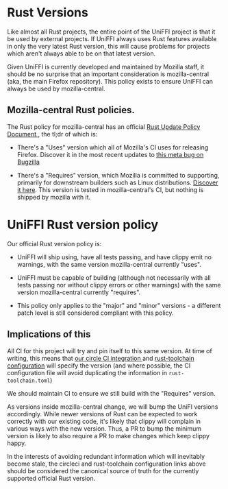 # Rust Versions

Like almost all Rust projects, the entire point of the UniFFI project is that
it be used by external projects. If UniFFI always uses Rust features available
in only the very latest Rust version, this will cause problems for projects
which aren't always able to be on that latest version.

Given UniFFI is currently developed and maintained by Mozilla staff, it should
be no surprise that an important consideration is mozilla-central (aka, the
main Firefox repository). This policy exists to ensure UniFFI can always be
used by mozilla-central.

## Mozilla-central Rust policies.

The Rust policy for mozilla-central has an official
[Rust Update Policy Document
](https://firefox-source-docs.mozilla.org/writing-rust-code/update-policy.html),
the tl;dr of which is:

* There's a "Uses" version which all of Mozilla's CI uses for releasing Firefox.
  Discover it in the most recent updates to [this meta bug on Bugzilla](https://bugzilla.mozilla.org/show_bug.cgi?id=1504858)

* There's a "Requires" version, which Mozilla is committed to supporting,
  primarily for downstream builders such as Linux distributions.
  [Discover it here](https://searchfox.org/mozilla-central/search?q=MINIMUM_RUST_VERSION&path=python/mozboot/mozboot/util.py). This version is tested in mozilla-central's CI,
  but nothing is shipped by mozilla with it.

# UniFFI Rust version policy

Our official Rust version policy is:

* UniFFI will ship using, have all tests passing, and have clippy emit no
  warnings, with the same version mozilla-central currently "uses".

* UniFFI must be capable of building (although not necessarily with all tests
  passing nor without clippy errors or other warnings) with the same version
  mozilla-central currently "requires".

* This policy only applies to the "major" and "minor" versions - a different
  patch level is still considered compliant with this policy.

## Implications of this

All CI for this project will try and pin itself to this same version. At
time of writing, this means that [our circle CI integration
](https://github.com/mozilla/uniffi-rs/blob/main/.circleci/config.yml) and
[rust-toolchain configuration](https://github.com/mozilla/uniffi-rs/blob/main/rust-toolchain.toml)
will specify the version (and where possible, the CI configuration file will
avoid duplicating the information in `rust-toolchain.toml`)

We should maintain CI to ensure we still build with the "Requires" version.

As versions inside mozilla-central change, we will bump the UniFI versions
accordingly. While newer versions of Rust can be expected to work correctly
with our existing code, it's likely that clippy will complain in various ways
with the new version. Thus, a PR to bump the minimum version is likely to also
require a PR to make changes which keep clippy happy.

In the interests of avoiding redundant information which will inevitably
become stale, the circleci and rust-toolchain configuration links above
should be considered the canonical source of truth for the currently supported
official Rust version.
